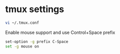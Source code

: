 # tmux settings
  
```sh
vi ~/.tmux.conf
```

Enable mouse support and use Control+Space prefix

```sh
set-option -g prefix C-Space
set -g mouse on 
```